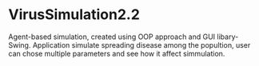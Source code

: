 # VirusSimulation2.2
Agent-based simulation, created using OOP approach and GUI libary-Swing. Application simulate spreading disease among the popultion, user can chose multiple parameters
and see how it affect simmulation.

